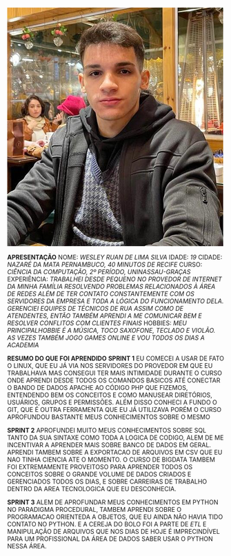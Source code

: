 
![minha foto](img/foto%20minyha%20c3erta.jpg)

**APRESENTAÇÃO**
NOME: *WESLEY RUAN DE LIMA SILVA*
IDADE: *19*
CIDADE: *NAZARÉ DA MATA PERNAMBUCO, 40 MINUTOS DE RECIFE*
CURSO: *CIÊNCIA DA COMPUTAÇÃO, 2º PERÍODO, UNINASSAU-GRAÇAS*
EXPERIÊNCIA: *TRABALHEI DESDE PEQUENO NO PROVEDOR DE INTERNET DA MINHA FAMÍLIA RESOLVENDO        PROBLEMAS RELACIONADOS À ÁREA DE REDES ALÉM DE TER CONTATO CONSTANTEMENTE COM OS SERVIDORES DA EMPRESA E TODA A LÓGICA DO FUNCIONAMENTO DELA. GERENCIEI EQUIPES DE TÉCNICOS DE RUA ASSIM COMO DE ATENDENTES, ENTÃO TAMBÉM APRENDI A ME COMUNICAR BEM E RESOLVER CONFLITOS COM CLIENTES FINAIS*
    HOBBIES: *MEU PRINCIPALHOBBIE É A MÚSICA, TOCO SAXOFONE, TECLADO E VIOLÃO. AS VEZES TAMBÉM JOGO GAMES ONLINE E VOU TODOS OS DIAS A ACADEMIA*


**RESUMO DO QUE FOI APRENDIDO**
    **SPRINT 1** 
    EU COMECEI A USAR DE FATO O LINUX, QUE EU JÁ VIA NOS SERVIDORES DO PROVEDOR EM QUE EU TRABALHAVA MAS CONSEGUI TER MAIS INTIMIDADE DURANTE O CURSO ONDE APRENDI DESDE TODOS OS COMANDOS BASICOS ATÉ CONECTAR O BANDO DE DADOS APACHE AO CÓDIGO PHP QUE FIZEMOS, ENTENDENDO BEM OS CONCEITOS E COMO MANUSEAR DIRETÓRIOS, USUÁRIOS, GRUPOS E PERMISSÕES. ALÉM DISSO CONHECI A FUNDO O GIT, QUE É OUTRA FERRAMENTA QUE EU JÁ UTILIZAVA PORÉM O CURSO APROFUNDOU BASTANTE MEUS CONHECIMENTOS SOBRE O MESMO
    
**SPRINT 2** 
APROFUNDEI MUITO MEUS CONHECIMENTOS SOBRE SQL TANTO DA SUA SINTAXE COMO TODA A LOGICA DE CODIGO, ALEM DE ME INCENTIVAR A APRENDER MAIS SOBRE BANCO DE DADOS EM GERAL. APRENDI TAMBEM SOBRE A EXPORTACAO DE ARQUIVOS EM CSV QUE EU NAO TINHA CIENCIA ATE O MOMENTO. O CURSO DE BIGDATA TAMBEM FOI EXTREMAMENTE PROVEITOSO PARA APRENDER TODOS OS CONCEITOS SOBRE O GRANDE VOLUME DE DADOS CRIADOS E GERENCIADOS TODOS OS DIAS, E SOBRE CARREIRAS DE TRABALHO DENTRO DA AREA TECNOLOGICA QUE EU DESCONHECIA.

**SPRINT 3**
    ALEM DE APROFUNDAR MEUS CONHECIMENTOS EM PYTHON NO PARADIGMA PROCEDURAL, TAMBEM APRENDI SOBRE O PROGRAMACAO ORIENTEDA A OBJETOS, QUE EU AINDA NÃO HAVIA TIDO CONTATO NO PYTHON. E A CEREJA DO BOLO FOI A PARTE DE *ETL* E MANIPULAÇÃO DE ARQUIVOS QUE NOS DIAS DE HOJE É IMPRECINDÍVEL PARA UM PROFISSIONAL DA ÁREA DE DADOS SABER USAR O PYTHON NESSA ÁREA.